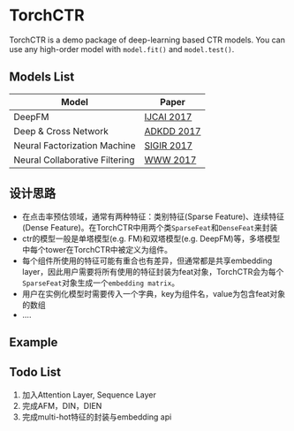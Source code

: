 # TorchCTR

TorchCTR is a demo package of deep-learning based CTR models. You can use any high-order model with `model.fit()` and `model.test()`.

## Models List

| **Model**                      | **Paper**                                                    |
| ------------------------------ | ------------------------------------------------------------ |
| DeepFM                         | [IJCAI 2017](http://www.ijcai.org/proceedings/2017/0239.pdf) |
| Deep & Cross Network           | [ADKDD 2017](https://arxiv.org/abs/1708.05123)               |
| Neural Factorization Machine   | [SIGIR 2017](https://arxiv.org/pdf/1708.05027.pdf)           |
| Neural Collaborative Filtering | [WWW 2017](http://www.comp.nus.edu.sg/~xiangnan/papers/ncf.pdf) |

## 设计思路

- 在点击率预估领域，通常有两种特征：类别特征(Sparse Feature)、连续特征(Dense Feature)。在TorchCTR中用两个类`SparseFeat`和`DenseFeat`来封装
- ctr的模型一般是单塔模型(e.g. FM)和双塔模型(e.g. DeepFM)等，多塔模型中每个tower在TorchCTR中被定义为组件。
- 每个组件所使用的特征可能有重合也有差异，但通常都是共享embedding layer，因此用户需要将所有使用的特征封装为feat对象，TorchCTR会为每个`SparseFeat`对象生成一个`embedding matrix`。
- 用户在实例化模型时需要传入一个字典，key为组件名，value为包含feat对象的数组
- ....

## Example



## Todo List

1. 加入Attention Layer, Sequence Layer
2. 完成AFM，DIN，DIEN
3. 完成multi-hot特征的封装与embedding api

